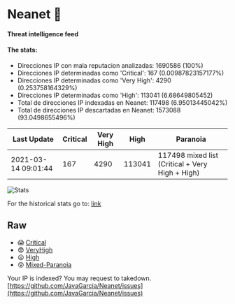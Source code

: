 # Neanet :hocho:
#### Threat intelligence feed
#### The stats:

- Direcciones IP con mala reputacion analizadas: 1690586 (100%)
- Direcciones IP determinadas como 'Critical':  167 (0.00987823157177%)
- Direcciones IP determinadas como 'Very High':  4290 (0.253758164329%)
- Direcciones IP determinadas como 'High':  113041 (6.68649805452)
- Total de direcciones IP indexadas en Neanet:  117498 (6.95013445042%)
- Total de direcciones IP descartadas en Neanet:  1573088 (93.0498655496%)

| Last Update | Critical | Very High | High | Paranoia |
| --- | --- | --- | --- | --- |
| 2021-03-14 09:01:44 | 167 | 4290 | 113041 | 117498 mixed list (Critical + Very High + High)|

![Stats](https://docs.google.com/spreadsheets/d/e/2PACX-1vSnaNMIXVabIpDJjufMlzH7poXnshF3mgd8Is1g9ytUEzVsP5my4Trn8f-xkoLLQ38xpL3HtmUexLo6/pubchart?oid=501124687&format=image)

For the historical stats go to: [link](/stats.csv)
## Raw
- :scream: [Critical](https://raw.githubusercontent.com/JavaGarcia/Neanet/master/blacklists/neanet_critical.txt)
- :fearful: [VeryHigh](https://raw.githubusercontent.com/JavaGarcia/Neanet/master/blacklists/neanet_veryHigh.txtt)
- :frowning: [High](https://raw.githubusercontent.com/JavaGarcia/Neanet/master/blacklists/neanet_high.txt)
- :dizzy_face: [Mixed-Paranoia](https://raw.githubusercontent.com/JavaGarcia/Neanet/master/blacklists/neanet_all.txt)


Your IP is indexed? You may request to takedown. [https://github.com/JavaGarcia/Neanet/issues](https://github.com/JavaGarcia/Neanet/issues)






















































































































































































































































































































































































































































































































































































































































































































































































































































































































































































































































































































































































































































































































































































































































































































































































































































































































































































































































































































































































































































































































































































































































































































































































































































































































































































































































































































































































































































































































































































































































































































































































































































































































































































































































































































































































































































































































































































































































































































































































































































































































































































































































































































































































































































































































































































































































































































































































































































































































































































































































